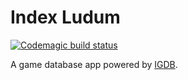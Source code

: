 # Index Ludum
[![Codemagic build status](https://api.codemagic.io/apps/5e3d2373335421001ceefd4b/5e3d2373335421001ceefd4a/status_badge.svg)](https://codemagic.io/apps/5e3d2373335421001ceefd4b/5e3d2373335421001ceefd4a/latest_build)

A game database app powered by [IGDB](https://www.igdb.com).
